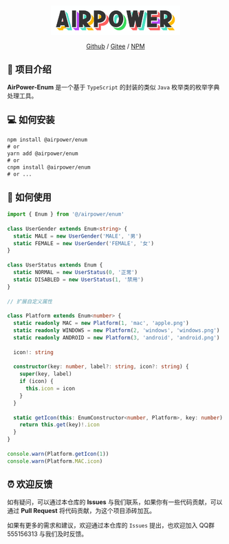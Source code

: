 <p align="center">
  <img width="300" src="./assets/airpower-bg.svg"/>
</p>

<p align="center">
<a href="https://github.com/AirPowerTeam/AirPower-Enum">Github</a> /
<a href="https://gitee.com/air-power/AirPower-Enum">Gitee</a> /
<a href="https://www.npmjs.com/package/@airpower/enum">NPM</a>
</p>

## 🎉 项目介绍

**AirPower-Enum** 是一个基于 `TypeScript` 的封装的类似 `Java` 枚举类的枚举字典处理工具。

## 💻 如何安装

```shell
npm install @airpower/enum
# or
yarn add @airpower/enum
# or
cnpm install @airpower/enum
# or ...
```

## 📖 如何使用

```ts
import { Enum } from '@/airpower/enum'

class UserGender extends Enum<string> {
  static MALE = new UserGender('MALE', '男')
  static FEMALE = new UserGender('FEMALE', '女')
}

class UserStatus extends Enum {
  static NORMAL = new UserStatus(0, '正常')
  static DISABLED = new UserStatus(1, '禁用')
}

// 扩展自定义属性

class Platform extends Enum<number> {
  static readonly MAC = new Platform(1, 'mac', 'apple.png')
  static readonly WINDOWS = new Platform(2, 'windows', 'windows.png')
  static readonly ANDROID = new Platform(3, 'android', 'android.png')

  icon!: string

  constructor(key: number, label?: string, icon?: string) {
    super(key, label)
    if (icon) {
      this.icon = icon
    }
  }

  static getIcon(this: EnumConstructor<number, Platform>, key: number) {
    return this.get(key)!.icon
  }
}

console.warn(Platform.getIcon(1))
console.warn(Platform.MAC.icon)
```

## ⏰ 欢迎反馈

如有疑问，可以通过本仓库的 **Issues** 与我们联系，如果你有一些代码贡献，可以通过 **Pull Request** 将代码贡献，为这个项目添砖加瓦。

如果有更多的需求和建议，欢迎通过本仓库的 `Issues` 提出，也欢迎加入 QQ群 555156313 与我们及时反馈。
